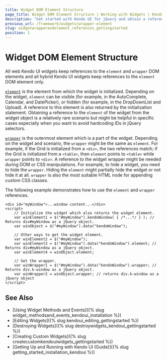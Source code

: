```yaml
---
title: Widget DOM Element Structure
page_title: Widget DOM Element Structure | Working with Widgets | Kendo UI for jQuery
description: "Get started with Kendo UI for jQuery and obtain a reference to the wrapper and element DOM elements provided by each the widgets."
previous_url: /framework/widgets/wrapper-element
slug: widgetwrapperandelement_references_gettingstarted
position: 1
---
```


# Widget DOM Element Structure

All web Kendo UI widgets keep references to the `element` and `wrapper` DOM elements and all hybrid Kendo UI widgets keep references to the `element` DOM element only.

[`element`](/api/javascript/ui/widget#fields-element) is the element from which the widget is initialized. Depending on the widget, `element` can be visible (for example, in the AutoComplete, Calendar, and DatePicker), or hidden (for example, in the DropDownList and Upload). A reference to this element is also returned by the initialization statement. Obtaining a reference to the `element` of the widget from the widget object is a relatively rare scenario but might be helpful in specific cases especially when you want to avoid hardcoding IDs in jQuery selectors.

[`wrapper`](/api/javascript/ui/widget#fields-wrapper) is the outermost element which is a part of the widget. Depending on the widget and scenario, the `wrapper` might be the same as `element`. For example, if the Grid is initialized from a `<div>`, the two references match; if the Grid is initialized from a `<table>`, then `element` points to `<table>` while `wrapper` points to `<div>`. A reference to the widget wrapper might be needed during DOM or CSS manipulations. For example, to hide a widget, you need to hide the `wrapper`. Hiding the `element` might partially hide the widget or not hide it at all. `wrapper` is also the most suitable HTML node for appending custom CSS classes.

The following example demonstrates how to use the `element` and `wrapper` references.

    <div id="myWindow">...window content...</div>
    <script>
        // Initialize the widget which also returns the widget element.
        var winElement1 = $("#myWindow").kendoWindow( { /*...*/ } ); // Returns div#myWindow as a jQuery object.
        var winObject = $("#myWindow").data("kendoWindow");

        // Other ways to get the widget element.
        var winElement2 = $("#myWindow");
        var winElement3 = $("#myWindow").data("kendoWindow").element; // Returns div#myWindow as a jQuery object.
        var winElement4 = winObject.element;

        // Get the wrapper.
        var winWrapper1 = $("#myWindow").data("kendoWindow").wrapper; // Returns div.k-window as a jQuery object.
        var winWrapper2 = winObject.wrapper; // returns div.k-window as a jQuery object
    </script>

## See Also

* [Using Widget Methods and Events]({% slug widget_methodsand_events_kendoui_installation %})
* [Editing Widgets]({% slug kendoui_editing_gettingstarted %})
* [Destroying Widgets]({% slug destroywidgets_kendoui_gettingstarted %})
* [Creating Custom Widgets]({% slug createcustomkendouiwidgets_gettingstarted %})
* [Getting Up and Running with Kendo UI (Guide)]({% slug getting_started_installation_kendoui %})
